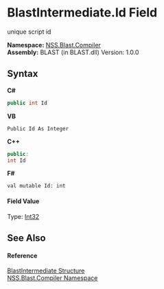 # BlastIntermediate.Id Field
 

unique script id

**Namespace:**&nbsp;<a href="26a25caa-f50b-92ad-f15c-dbb9db1493ae.md">NSS.Blast.Compiler</a><br />**Assembly:**&nbsp;BLAST (in BLAST.dll) Version: 1.0.0

## Syntax

**C#**<br />
``` C#
public int Id
```

**VB**<br />
``` VB
Public Id As Integer
```

**C++**<br />
``` C++
public:
int Id
```

**F#**<br />
``` F#
val mutable Id: int
```


#### Field Value
Type: <a href="https://docs.microsoft.com/dotnet/api/system.int32" target="_blank" rel="noopener noreferrer">Int32</a>

## See Also


#### Reference
<a href="32900304-967e-b7b4-7743-8a10dd78931b.md">BlastIntermediate Structure</a><br /><a href="26a25caa-f50b-92ad-f15c-dbb9db1493ae.md">NSS.Blast.Compiler Namespace</a><br />